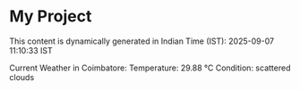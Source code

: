 # My Project

This content is dynamically generated in Indian Time (IST): 2025-09-07 11:10:33 IST


Current Weather in Coimbatore:
Temperature: 29.88 °C
Condition: scattered clouds
